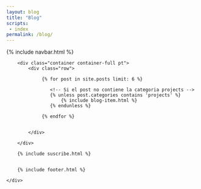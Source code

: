 ```yaml
---
layout: blog
title: "Blog"
scripts:
 - index
permalink: /blog/
---
```


<body itemscope="" itemtype="http://schema.org/Blog">
	<div class="container-background">
	    {% include navbar.html %}

		<div class="container container-full pt">
			<div class="row">				

			     {% for post in site.posts limit: 6 %}		     

			     	<!-- Si el post no contiene la categoria projects -->
			     	{% unless post.categories contains 'projects' %}
						{% include blog-item.html %}
			     	{% endunless %}		     	

				 {% endfor %}


			</div>				

		</div>
		
		{% include suscribe.html %}
		
		
	  	{% include footer.html %}
		
	</div>
</body>
